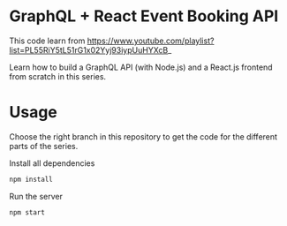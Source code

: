 # GraphQL + React Event Booking API
This code learn from https://www.youtube.com/playlist?list=PL55RiY5tL51rG1x02Yyj93iypUuHYXcB_

Learn how to build a GraphQL API (with Node.js) and a React.js frontend from scratch in this series.

# Usage
Choose the right branch in this repository to get the code for the different parts of the series.

Install all dependencies
```sh
npm install
```

Run the server
```sh
npm start
```